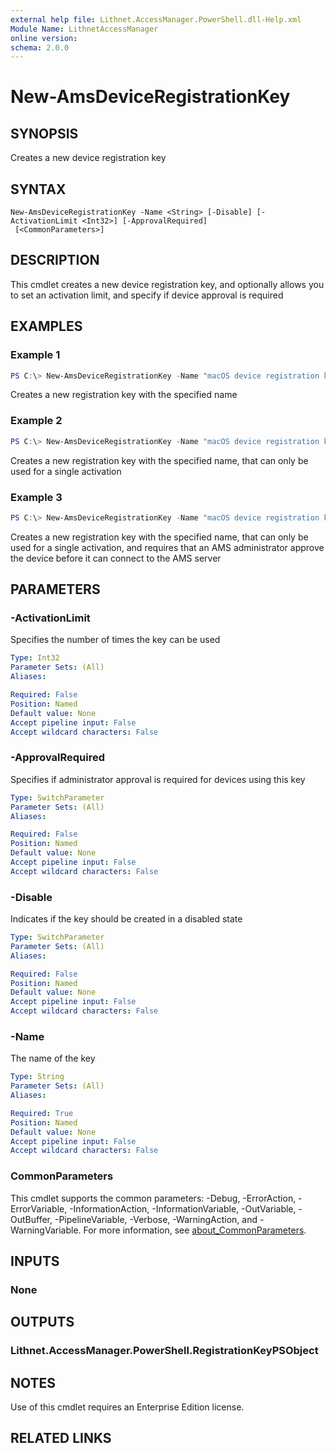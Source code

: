 ```yaml
---
external help file: Lithnet.AccessManager.PowerShell.dll-Help.xml
Module Name: LithnetAccessManager
online version:
schema: 2.0.0
---
```


# New-AmsDeviceRegistrationKey

## SYNOPSIS
Creates a new device registration key

## SYNTAX

```
New-AmsDeviceRegistrationKey -Name <String> [-Disable] [-ActivationLimit <Int32>] [-ApprovalRequired]
 [<CommonParameters>]
```

## DESCRIPTION
This cmdlet creates a new device registration key, and optionally allows you to set an activation limit, and specify if device approval is required

## EXAMPLES

### Example 1
```powershell
PS C:\> New-AmsDeviceRegistrationKey -Name "macOS device registration key"
```

Creates a new registration key with the specified name

### Example 2
```powershell
PS C:\> New-AmsDeviceRegistrationKey -Name "macOS device registration key" -ActivationLimit 1
```

Creates a new registration key with the specified name, that can only be used for a single activation

### Example 3
```powershell
PS C:\> New-AmsDeviceRegistrationKey -Name "macOS device registration key" -ActivationLimit 1 -ApprovalRequired
```

Creates a new registration key with the specified name, that can only be used for a single activation, and requires that an AMS administrator approve the device before it can connect to the AMS server

## PARAMETERS

### -ActivationLimit
Specifies the number of times the key can be used

```yaml
Type: Int32
Parameter Sets: (All)
Aliases:

Required: False
Position: Named
Default value: None
Accept pipeline input: False
Accept wildcard characters: False
```

### -ApprovalRequired
Specifies if administrator approval is required for devices using this key

```yaml
Type: SwitchParameter
Parameter Sets: (All)
Aliases:

Required: False
Position: Named
Default value: None
Accept pipeline input: False
Accept wildcard characters: False
```

### -Disable
Indicates if the key should be created in a disabled state

```yaml
Type: SwitchParameter
Parameter Sets: (All)
Aliases:

Required: False
Position: Named
Default value: None
Accept pipeline input: False
Accept wildcard characters: False
```

### -Name
The name of the key

```yaml
Type: String
Parameter Sets: (All)
Aliases:

Required: True
Position: Named
Default value: None
Accept pipeline input: False
Accept wildcard characters: False
```

### CommonParameters
This cmdlet supports the common parameters: -Debug, -ErrorAction, -ErrorVariable, -InformationAction, -InformationVariable, -OutVariable, -OutBuffer, -PipelineVariable, -Verbose, -WarningAction, and -WarningVariable. For more information, see [about_CommonParameters](http://go.microsoft.com/fwlink/?LinkID=113216).

## INPUTS

### None

## OUTPUTS

### Lithnet.AccessManager.PowerShell.RegistrationKeyPSObject

## NOTES
Use of this cmdlet requires an Enterprise Edition license.

## RELATED LINKS
